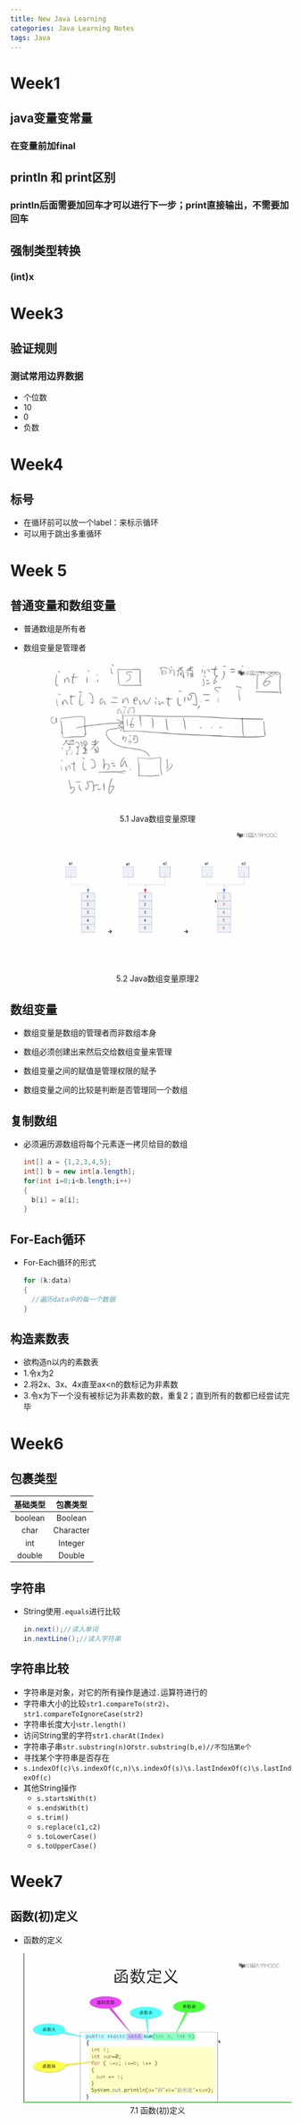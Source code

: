 ```yaml
---
title: New Java Learning
categories: Java Learning Notes
tags: Java
---
```




# Week1

## java变量变常量

### 在变量前加final



## println 和 print区别

### println后面需要加回车才可以进行下一步；print直接输出，不需要加回车



## 强制类型转换

###  (int)x

<!-- more -->

# Week3

## 验证规则

### 测试常用边界数据

* 个位数
* 10
* 0
* 负数



# Week4

## 标号

* 在循环前可以放一个label：来标示循环
* 可以用于跳出多重循环



# Week 5

## 普通变量和数组变量

* 普通数组是所有者

* 数组变量是管理者


  <center>
      <img src = "https://raw.githubusercontent.com/juedoujiang/PictureBed/main/img/普通变量和数组变量1.png">
      <center>5.1 Java数组变量原理</center>
  </center>

  <center>
      <img src="https://raw.githubusercontent.com/juedoujiang/PictureBed/main/img/普通变量和数组变量2.png">
      <center>5.2 Java数组变量原理2</center>
  </center>


## 数组变量

* 数组变量是数组的管理者而非数组本身

* 数组必须创建出来然后交给数组变量来管理

* 数组变量之间的赋值是管理权限的赋予

* 数组变量之间的比较是判断是否管理同一个数组

## 复制数组

* 必须遍历源数组将每个元素逐一拷贝给目的数组

  ```java
  int[] a = {1,2,3,4,5};
  int[] b = new int[a.length];
  for(int i=0;i<b.length;i++)
  {
  	b[i] = a[i];
  }
  ```

## For-Each循环

* For-Each循环的形式

  ```java
  for (k:data)
  {
  	//遍历data中的每一个数据
  }
  ```


##  构造素数表

* 欲构造n以内的素数表
* 1.令x为2
* 2.将2x、3x、4x直至ax<n的数标记为非素数
* 3.令x为下一个没有被标记为非素数的数，重复2；直到所有的数都已经尝试完毕

# Week6

## 包裹类型

| 基础类型 | 包裹类型  |
| :------: | :-------: |
| boolean  |  Boolean  |
|   char   | Character |
|   int    |  Integer  |
|  double  |  Double   |

## 字符串

* String使用`.equals`进行比较

  ```java
  in.next();//读入单词
  in.nextLine();//读入字符串
  ```

  

## 字符串比较

* 字符串是对象，对它的所有操作是通过`.`运算符进行的
* 字符串大小的比较`str1.compareTo(str2)`、`str1.compareToIgnoreCase(str2)`
* 字符串长度大小`str.length()`
* 访问String里的字符`str1.charAt(Index)`
* 字符串子串`str.substring(n)`or`str.substring(b,e)//不包括第e个`
* 寻找某个字符串是否存在
* `s.indexOf(c)\s.indexOf(c,n)\s.indexOf(s)\s.lastIndexOf(c)\s.lastIndexOf(c)`
* 其他String操作
  * `s.startsWith(t)`
  * `s.endsWith(t)`
  * `s.trim()`
  * `s.replace(c1,c2)`
  * `s.toLowerCase()`
  * `s.toUpperCase()`



# Week7

## 函数(初)定义

* 函数的定义

  <center>
      <img src = "https://raw.githubusercontent.com/juedoujiang/PictureBed/main/img/7.1函数(初)定义.png">
      <center>7.1 函数(初)定义</center>
  </center>

  